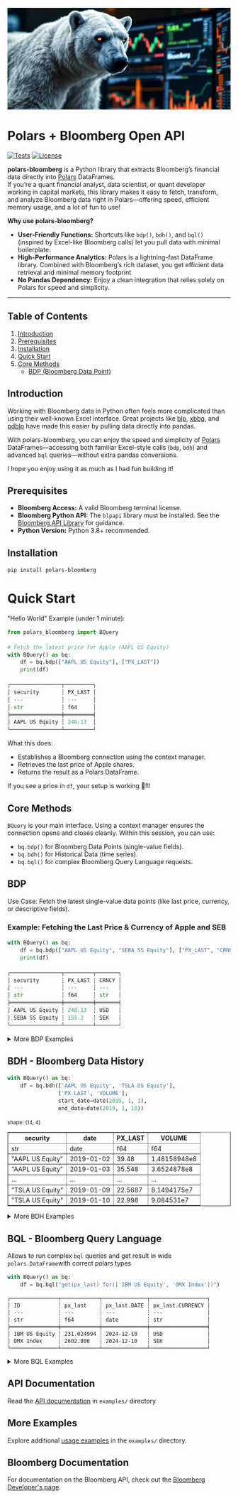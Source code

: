 ![Polars Bloomberg Logo](https://raw.githubusercontent.com/MarekOzana/polars-bloomberg/main/assets/polars-bloomberg-logo.jpg)

# Polars + Bloomberg Open API
[![Tests](https://github.com/MarekOzana/polars-bloomberg/actions/workflows/python-package.yml/badge.svg)](https://github.com/MarekOzana/polars-bloomberg/actions/workflows/python-package.yml)
[![License](https://img.shields.io/badge/license-Apache%202.0-blue.svg)](LICENSE)

**polars-bloomberg** is a Python library that extracts Bloomberg’s financial data directly into [Polars](https://www.pola.rs/) DataFrames.   
If you’re a quant financial analyst, data scientist, or quant developer working in capital markets, this library makes it easy to fetch, transform, and analyze Bloomberg data right in Polars—offering speed, efficient memory usage, and a lot of fun to use!

**Why use polars-bloomberg?**

- **User-Friendly Functions:** Shortcuts like `bdp()`, `bdh()`, and `bql()` (inspired by Excel-like Bloomberg calls) let you pull data with minimal boilerplate.
- **High-Performance Analytics:** Polars is a lightning-fast DataFrame library. Combined with Bloomberg’s rich dataset, you get efficient data retrieval and minimal memory footprint
- **No Pandas Dependency:** Enjoy a clean integration that relies solely on Polars for speed and simplicity.

---

## Table of Contents

1. [Introduction](#introduction)
2. [Prerequisites](#prerequisites)
3. [Installation](#installation)
4. [Quick Start](#quick-start)
5. [Core Methods](#core-methods)
    - [BDP (Bloomberg Data Point)](#bdp)

## Introduction
Working with Bloomberg data in Python often feels more complicated than using their well-known Excel interface.
Great projects like [blp](https://github.com/matthewgilbert/blp), [xbbg](https://github.com/alpha-xone/xbbg), and [pdblp](https://github.com/matthewgilbert/pdblp) have made this easier by pulling data directly into pandas. 

With polars-bloomberg, you can enjoy the speed and simplicity of [Polars](https://www.pola.rs/) DataFrames—accessing both familiar Excel-style calls (`bdp`, `bdh`) and advanced `bql` queries—without extra pandas conversions. 

I hope you enjoy using it as much as I had fun building it!


## Prerequisites

- **Bloomberg Access:** A valid Bloomberg terminal license.
- **Bloomberg Python API:** The `blpapi` library must be installed. See the [Bloomberg API Library](https://www.bloomberg.com/professional/support/api-library/) for guidance.
- **Python Version:** Python 3.8+ recommended.

## Installation

```bash
pip install polars-bloomberg
```

# Quick Start
"Hello World" Example (under 1 minute):
```python
from polars_bloomberg import BQuery

# Fetch the latest price for Apple (AAPL US Equity)
with BQuery() as bq:
    df = bq.bdp(["AAPL US Equity"], ["PX_LAST"])
    print(df)

┌────────────────┬─────────┐
│ security       ┆ PX_LAST │
│ ---            ┆ ---     │
│ str            ┆ f64     │
╞════════════════╪═════════╡
│ AAPL US Equity ┆ 248.13  │
└────────────────┴─────────┘
```
What this does:
- Establishes a Bloomberg connection using the context manager.
- Retrieves the last price of Apple shares.
- Returns the result as a Polars DataFrame.

If you see a price in `df`, your setup is working 🤩!!!

## Core Methods
`BQuery` is your main interface. Using a context manager ensures the connection opens and closes cleanly. Within this session, you can use:
- `bq.bdp()` for Bloomberg Data Points (single-value fields).
- `bq.bdh()` for Historical Data (time series).
- `bq.bql()` for complex Bloomberg Query Language requests.

## BDP
Use Case: Fetch the latest single-value data points (like last price, currency, or descriptive fields).

### Example: Fetching the Last Price & Currency of Apple and SEB
```python
with BQuery() as bq:
    df = bq.bdp(["AAPL US Equity", "SEBA SS Equity"], ["PX_LAST", "CRNCY"])
    print(df)

┌────────────────┬─────────┬───────┐
│ security       ┆ PX_LAST ┆ CRNCY │
│ ---            ┆ ---     ┆ ---   │
│ str            ┆ f64     ┆ str   │
╞════════════════╪═════════╪═══════╡
│ AAPL US Equity ┆ 248.13  ┆ USD   │
│ SEBA SS Equity ┆ 155.2   ┆ SEK   │
└────────────────┴─────────┴───────┘
```

<details><summary>More BDP Examples</summary>

### BDP with different column types

`polars-bloomberg` correctly infers column type as shown in this example:

```python
with BQuery() as bq:
    df = bq.bdp(["XS2930103580 Corp", "USX60003AC87 Corp"],
                ["SECURITY_DES", "YAS_ZSPREAD", "CRNCY", "NXT_CALL_DT"])

┌───────────────────┬────────────────┬─────────────┬───────┬─────────────┐
│ security          ┆ SECURITY_DES   ┆ YAS_ZSPREAD ┆ CRNCY ┆ NXT_CALL_DT │
│ ---               ┆ ---            ┆ ---         ┆ ---   ┆ ---         │
│ str               ┆ str            ┆ f64         ┆ str   ┆ date        │
╞═══════════════════╪════════════════╪═════════════╪═══════╪═════════════╡
│ XS2930103580 Corp ┆ SEB 6 3/4 PERP ┆ 304.676112  ┆ USD   ┆ 2031-11-04  │
│ USX60003AC87 Corp ┆ NDAFH 6.3 PERP ┆ 292.477506  ┆ USD   ┆ 2031-09-25  │
└───────────────────┴────────────────┴─────────────┴───────┴─────────────┘
```

### BDP with overrides
User can submit list of tuples with overrides
```python
with BQuery() as bq:
    df = bq.bdp(
        ["IBM US Equity"],
        ["PX_LAST", "CRNCY_ADJ_PX_LAST"],
        overrides=[("EQY_FUND_CRNCY", "SEK")],
    )

┌───────────────┬─────────┬───────────────────┐
│ security      ┆ PX_LAST ┆ CRNCY_ADJ_PX_LAST │
│ ---           ┆ ---     ┆ ---               │
│ str           ┆ f64     ┆ f64               │
╞═══════════════╪═════════╪═══════════════════╡
│ IBM US Equity ┆ 230.82  ┆ 2535.174          │
└───────────────┴─────────┴───────────────────┘
```

### BDP with date overrides
Overrides for dates has to be in format YYYYMMDD
```python
with BQuery() as bq:
    df = bq.bdp(["USX60003AC87 Corp"], ["SETTLE_DT"],
                overrides=[("USER_LOCAL_TRADE_DATE", "20241014")])

┌───────────────────┬────────────┐
│ security          ┆ SETTLE_DT  │
│ ---               ┆ ---        │
│ str               ┆ date       │
╞═══════════════════╪════════════╡
│ USX60003AC87 Corp ┆ 2024-10-15 │
└───────────────────┴────────────┘
```

```python
with BQuery() as bq:
    df = bq.bdp(['USDSEK Curncy', 'SEKCZK Curncy'], 
                ['SETTLE_DT', 'PX_LAST'], 
                overrides=[('REFERENCE_DATE', '20200715')]
               )

┌───────────────┬────────────┬─────────┐
│ security      ┆ SETTLE_DT  ┆ PX_LAST │
│ ---           ┆ ---        ┆ ---     │
│ str           ┆ date       ┆ f64     │
╞═══════════════╪════════════╪═════════╡
│ USDSEK Curncy ┆ 2020-07-17 ┆ 10.9778 │
│ SEKCZK Curncy ┆ 2020-07-17 ┆ 2.1698  │
└───────────────┴────────────┴─────────┘
```

</details>

## BDH - Bloomberg Data History
```python
with BQuery() as bq:
    df = bq.bdh(['AAPL US Equity', 'TSLA US Equity'], 
                ['PX_LAST', 'VOLUME'], 
                start_date=date(2019, 1, 1), 
                end_date=date(2019, 1, 10))
```
<div>
<small>shape: (14, 4)</small><table border="1" class="dataframe"><thead><tr><th>security</th><th>date</th><th>PX_LAST</th><th>VOLUME</th></tr><tr><td>str</td><td>date</td><td>f64</td><td>f64</td></tr></thead><tbody><tr><td>&quot;AAPL US Equity&quot;</td><td>2019-01-02</td><td>39.48</td><td>1.48158948e8</td></tr><tr><td>&quot;AAPL US Equity&quot;</td><td>2019-01-03</td><td>35.548</td><td>3.6524878e8</td></tr><tr><td>&hellip;</td><td>&hellip;</td><td>&hellip;</td><td>&hellip;</td></tr><tr><td>&quot;TSLA US Equity&quot;</td><td>2019-01-09</td><td>22.5687</td><td>8.1494175e7</td></tr><tr><td>&quot;TSLA US Equity&quot;</td><td>2019-01-10</td><td>22.998</td><td>9.084531e7</td></tr></tbody></table></div>

<details><summary>More BDH Examples</summary>

### BDH with options - periodicitySelection: Monthly
```python
with BQuery() as bq:
    df = bq.bdh(['AAPL US Equity'], 
                ['PX_LAST'], 
                start_date=date(2019, 1, 1), 
                end_date=date(2019, 3, 29),
                options={"periodicitySelection": "MONTHLY"})
```
<div>
<small>shape: (3, 3)</small><table border="1" class="dataframe"><thead><tr><th>security</th><th>date</th><th>PX_LAST</th></tr><tr><td>str</td><td>date</td><td>f64</td></tr></thead><tbody><tr><td>&quot;AAPL US Equity&quot;</td><td>2019-01-31</td><td>41.61</td></tr><tr><td>&quot;AAPL US Equity&quot;</td><td>2019-02-28</td><td>43.288</td></tr><tr><td>&quot;AAPL US Equity&quot;</td><td>2019-03-29</td><td>47.488</td></tr></tbody></table>
</div>

</details>


## BQL - Bloomberg Query Language
Allows to run complex `bql` queries and get result in wide `polars.DataFrame`with correct polars types

```python
with BQuery() as bq:
    df = bq.bql("get(px_last) for(['IBM US Equity', 'OMX Index'])")
```
```plaintext
┌───────────────┬────────────┬──────────────┬──────────────────┐
│ ID            ┆ px_last    ┆ px_last.DATE ┆ px_last.CURRENCY │
│ ---           ┆ ---        ┆ ---          ┆ ---              │
│ str           ┆ f64        ┆ date         ┆ str              │
╞═══════════════╪════════════╪══════════════╪══════════════════╡
│ IBM US Equity ┆ 231.024994 ┆ 2024-12-10   ┆ USD              │
│ OMX Index     ┆ 2602.806   ┆ 2024-12-10   ┆ SEK              │
└───────────────┴────────────┴──────────────┴──────────────────┘
```

<details><summary>More BQL Examples</summary>
    
### Actual and Forward EPS Estimates
```python
df = bq.bql("""
    let(#eps=is_eps(fa_period_type='A',
                    fa_period_offset=range(-4,2));)
    get(#eps)
    for(['IBM US Equity'])
""")
```
<div>
<small>shape: (7, 6)</small><table border="1" class="dataframe"><thead><tr><th>ID</th><th>#eps</th><th>#eps.REVISION_DATE</th><th>#eps.AS_OF_DATE</th><th>#eps.PERIOD_END_DATE</th><th>#eps.CURRENCY</th></tr><tr><td>str</td><td>f64</td><td>date</td><td>date</td><td>date</td><td>str</td></tr></thead><tbody>
<tr><td>&quot;IBM US Equity&quot;</td><td>10.63</td><td>2022-02-22</td><td>2024-12-07</td><td>2019-12-31</td><td>&quot;USD&quot;</td></tr>
<tr><td>&quot;IBM US Equity&quot;</td><td>6.28</td><td>2023-02-28</td><td>2024-12-07</td><td>2020-12-31</td><td>&quot;USD&quot;</td></tr>
<tr><td>&hellip;</td><td>&hellip;</td><td>&hellip;</td><td>&hellip;</td><td>&hellip;</td><td>&hellip;</td></tr>
<tr><td>&quot;IBM US Equity&quot;</td><td>9.236</td><td>2024-12-07</td><td>2024-12-07</td><td>2025-12-31</td><td>&quot;USD&quot;</td></tr>
</tbody></table>
</div>

### ZSpread vs Duration on bonds from SRCH
```python
query="""
let(#dur=duration(duration_type=MODIFIED); 
    #zsprd=spread(spread_type=Z);) 
get(name(), #dur, #zsprd) 
for(filter(screenresults(type=SRCH, screen_name='@COCO'), 
           ticker in ['SEB', 'SHBASS']))
"""

with BQuery() as bq:
    df = bq.bql(query)
```
```plaintext
shape: (6, 6)
┌───────────────┬─────────────────┬──────────┬────────────┬────────────┬─────────────┐
│ ID            ┆ name()          ┆ #dur     ┆ #dur.DATE  ┆ #zsprd     ┆ #zsprd.DATE │
│ ---           ┆ ---             ┆ ---      ┆ ---        ┆ ---        ┆ ---         │
│ str           ┆ str             ┆ f64      ┆ date       ┆ f64        ┆ date        │
╞═══════════════╪═════════════════╪══════════╪════════════╪════════════╪═════════════╡
│ BW924993 Corp ┆ SEB 6 ⅞ PERP    ┆ 2.244382 ┆ 2024-12-10 ┆ 229.930933 ┆ 2024-12-10  │
│ ZO703956 Corp ┆ SHBASS 4 ¾ PERP ┆ 4.958582 ┆ 2024-12-10 ┆ 269.963777 ┆ 2024-12-10  │
│ ZO703315 Corp ┆ SHBASS 4 ⅜ PERP ┆ 1.968658 ┆ 2024-12-10 ┆ 232.839648 ┆ 2024-12-10  │
│ YU819930 Corp ┆ SEB 6 ¾ PERP    ┆ 5.388785 ┆ 2024-12-10 ┆ 324.70196  ┆ 2024-12-10  │
│ ZQ349286 Corp ┆ SEB 5 ⅛ PERP    ┆ 0.409083 ┆ 2024-12-10 ┆ 165.405465 ┆ 2024-12-10  │
│ YV402592 Corp ┆ SEB Float PERP  ┆ 0.22527  ┆ 2024-12-10 ┆ 248.756    ┆ 2024-12-10  │
└───────────────┴─────────────────┴──────────┴────────────┴────────────┴─────────────┘
```

### Average issuer OAS spread per maturity bucket
```python
query = """
let( 
    #bins = bins(maturity_years,
                 [3,9,18,30],
                 ['(1) 0-3','(2) 3-9','(3) 9-18','(4) 18-30','(5) 30+']);
    #average_spread = avg(group(spread(st=oas),#bins));
)
get(#average_spread)
for(filter(bonds('NVDA US Equity', issuedby = 'ENTITY'),
           maturity_years != NA))
"""

with BQuery() as bq:
    df = bq.bql(query)
```
```plaintext
┌───────────┬─────────────────┬──────────────────────┬──────────────────────┬──────────────────────┐
│ ID        ┆ #average_spread ┆ #average_spread.DATE ┆ #average_spread.ORIG ┆ #average_spread.#BIN │
│ ---       ┆ ---             ┆ ---                  ┆ _IDS                 ┆ S                    │
│ str       ┆ f64             ┆ date                 ┆ ---                  ┆ ---                  │
│           ┆                 ┆                      ┆ str                  ┆ str                  │
╞═══════════╪═════════════════╪══════════════════════╪══════════════════════╪══════════════════════╡
│ (1) 0-3   ┆ 30.638311       ┆ 2024-12-10           ┆ QZ552396 Corp        ┆ (1) 0-3              │
│ (2) 3-9   ┆ 59.772151       ┆ 2024-12-10           ┆ null                 ┆ (2) 3-9              │
│ (3) 9-18  ┆ 106.722341      ┆ 2024-12-10           ┆ BH393780 Corp        ┆ (3) 9-18             │
│ (4) 18-30 ┆ 129.945414      ┆ 2024-12-10           ┆ BH393781 Corp        ┆ (4) 18-30            │
│ (5) 30+   ┆ 151.318634      ┆ 2024-12-10           ┆ BH393782 Corp        ┆ (5) 30+              │
└───────────┴─────────────────┴──────────────────────┴──────────────────────┴──────────────────────┘

```

### Technical Analysis: stocks with 20d EMA > 200d EMA and RSI > 70
```python
with BQuery() as bq:
    df = bq.bql(
        """
        let(#ema20=emavg(period=20); 
            #ema200=emavg(period=200); 
            #rsi=rsi(close=px_last());)
        get(name(), #ema20, #ema200, #rsi)
        for(filter(members('OMX Index'), 
                    and(#ema20 > #ema200, #rsi > 70)))
        with(fill=PREV)
        """
    )
```
<div>
<small>shape: (2, 10)</small><table border="1" class="dataframe"><thead><tr><th>ID</th><th>name()</th><th>#ema20</th><th>#ema20.DATE</th><th>#ema20.CURRENCY</th><th>#ema200</th><th>#ema200.DATE</th><th>#ema200.CURRENCY</th><th>#rsi</th><th>#rsi.DATE</th></tr><tr><td>str</td><td>str</td><td>f64</td><td>date</td><td>str</td><td>f64</td><td>date</td><td>str</td><td>f64</td><td>date</td></tr></thead><tbody><tr><td>&quot;SKFB SS Equity&quot;</td><td>&quot;SKF AB&quot;</td><td>210.185019</td><td>2024-12-08</td><td>&quot;SEK&quot;</td><td>204.16756</td><td>2024-12-08</td><td>&quot;SEK&quot;</td><td>72.255568</td><td>2024-12-08</td></tr><tr><td>&quot;ABB SS Equity&quot;</td><td>&quot;ABB Ltd&quot;</td><td>623.496942</td><td>2024-12-08</td><td>&quot;SEK&quot;</td><td>561.902577</td><td>2024-12-08</td><td>&quot;SEK&quot;</td><td>72.144556</td><td>2024-12-08</td></tr></tbody></table></div>

### Swedish USD AT1 Bonds with Bid Axis
```python
query="""
let(#ax=axes();)
get(ticker, cpn(), nxt_call_dt(), #ax)
for(filter(bondsuniv(ACTIVE), 
    crncy()=='USD' and 
    basel_iii_designation() == 'Additional Tier 1' and 
    country_iso() == 'SE' and 
    is_axed('Bid') == True))
"""
with BQuery() as bq:
    df = bq.bql(query)
```
<div>
<small>shape: (8, 11)</small><table border="1" class="dataframe"><thead><tr><th>ID</th><th>ticker</th><th>cpn()</th><th>cpn().MULTIPLIER</th><th>cpn().CPN_TYP</th><th>nxt_call_dt()</th><th>#ax</th><th>#ax.ASK_DEPTH</th><th>#ax.BID_DEPTH</th><th>#ax.ASK_TOTAL_SIZE</th><th>#ax.BID_TOTAL_SIZE</th></tr><tr><td>str</td><td>str</td><td>f64</td><td>f64</td><td>str</td><td>date</td><td>str</td><td>i64</td><td>i64</td><td>f64</td><td>f64</td></tr></thead><tbody><tr><td>&quot;YU819930 Corp&quot;</td><td>&quot;SEB&quot;</td><td>6.75</td><td>1.0</td><td>&quot;VARIABLE&quot;</td><td>2031-11-04</td><td>&quot;Y&quot;</td><td>1</td><td>1</td><td>5e6</td><td>1.8e6</td></tr><tr><td>&quot;ZQ349286 Corp&quot;</td><td>&quot;SEB&quot;</td><td>5.125</td><td>1.0</td><td>&quot;VARIABLE&quot;</td><td>2025-05-13</td><td>&quot;Y&quot;</td><td>3</td><td>9</td><td>6.7e6</td><td>5e7</td></tr><tr><td>&quot;ZF859199 Corp&quot;</td><td>&quot;SWEDA&quot;</td><td>7.75</td><td>1.0</td><td>&quot;VARIABLE&quot;</td><td>2030-03-17</td><td>&quot;Y&quot;</td><td>1</td><td>2</td><td>5e6</td><td>7e6</td></tr><tr><td>&quot;BW924993 Corp&quot;</td><td>&quot;SEB&quot;</td><td>6.875</td><td>1.0</td><td>&quot;VARIABLE&quot;</td><td>2027-06-30</td><td>&quot;Y&quot;</td><td>2</td><td>3</td><td>8.2e6</td><td>1.1e7</td></tr><tr><td>&quot;ZL122341 Corp&quot;</td><td>&quot;SWEDA&quot;</td><td>7.625</td><td>1.0</td><td>&quot;VARIABLE&quot;</td><td>2028-03-17</td><td>&quot;Y&quot;</td><td>1</td><td>6</td><td>2.6e6</td><td>2.34e7</td></tr><tr><td>&quot;ZO703956 Corp&quot;</td><td>&quot;SHBASS&quot;</td><td>4.75</td><td>1.0</td><td>&quot;VARIABLE&quot;</td><td>2031-03-01</td><td>&quot;Y&quot;</td><td>1</td><td>2</td><td>3.2e6</td><td>6e6</td></tr><tr><td>&quot;BR069680 Corp&quot;</td><td>&quot;SWEDA&quot;</td><td>4.0</td><td>1.0</td><td>&quot;VARIABLE&quot;</td><td>2029-03-17</td><td>&quot;Y&quot;</td><td>null</td><td>1</td><td>null</td><td>3e6</td></tr><tr><td>&quot;ZO703315 Corp&quot;</td><td>&quot;SHBASS&quot;</td><td>4.375</td><td>1.0</td><td>&quot;VARIABLE&quot;</td><td>2027-03-01</td><td>&quot;Y&quot;</td><td>1</td><td>3</td><td>3e6</td><td>7.4e6</td></tr></tbody></table>
</div>

### Bond universe from Equity Ticker
```python
query="""
let(#rank=normalized_payment_rank();
    #oas=spread(st=oas);
    #nxt_call=nxt_call_dt();
    )
get(name(), #rank, #nxt_call, #oas)
for(filter(bonds('GTN US Equity'), series() == '144A'))
"""
with BQuery() as bq:
    df = bq.bql(query)
```

```plaintext
┌───────────────┬───────────────────┬──────────────────┬────────────┬─────────────┬────────────┐
│ ID            ┆ name()            ┆ #rank            ┆ #nxt_call  ┆ #oas        ┆ #oas.DATE  │
│ ---           ┆ ---               ┆ ---              ┆ ---        ┆ ---         ┆ ---        │
│ str           ┆ str               ┆ str              ┆ date       ┆ f64         ┆ date       │
╞═══════════════╪═══════════════════╪══════════════════╪════════════╪═════════════╪════════════╡
│ YX231113 Corp ┆ GTN 10 ½ 07/15/29 ┆ 1st Lien Secured ┆ 2026-07-15 ┆ 615.798149  ┆ 2024-12-10 │
│ BS116983 Corp ┆ GTN 5 ⅜ 11/15/31  ┆ Sr Unsecured     ┆ 2026-11-15 ┆ 1144.393892 ┆ 2024-12-10 │
│ AV438089 Corp ┆ GTN 7 05/15/27    ┆ Sr Unsecured     ┆ 2024-12-17 ┆ 389.022271  ┆ 2024-12-10 │
│ ZO860846 Corp ┆ GTN 4 ¾ 10/15/30  ┆ Sr Unsecured     ┆ 2025-10-15 ┆ 1184.969597 ┆ 2024-12-10 │
│ LW375188 Corp ┆ GTN 5 ⅞ 07/15/26  ┆ Sr Unsecured     ┆ 2025-01-06 ┆ 185.544312  ┆ 2024-12-10 │
└───────────────┴───────────────────┴──────────────────┴────────────┴─────────────┴────────────┘
```

### Weekly (total) Returns
```python
query="""
let(#rng = range(-3M, 0D);
    #rets = return_series(calc_interval=#rng,per=W);
    )
get(#rets)
for(filter(bonds('GTN US Equity'), series() == '144A'))
"""
with BQuery() as bq:
    df = bq.bql(query)
```
```plaintext
shape: (20, 3)
┌───────────────┬───────────┬────────────┐
│ ID            ┆ #rets     ┆ #rets.DATE │
│ ---           ┆ ---       ┆ ---        │
│ str           ┆ f64       ┆ date       │
╞═══════════════╪═══════════╪════════════╡
│ YX231113 Corp ┆ null      ┆ 2024-11-19 │
│ YX231113 Corp ┆ 0.005028  ┆ 2024-11-26 │
│ YX231113 Corp ┆ 0.000326  ┆ 2024-12-03 │
│ YX231113 Corp ┆ 0.000414  ┆ 2024-12-10 │
│ BS116983 Corp ┆ null      ┆ 2024-11-19 │
│ …             ┆ …         ┆ …          │
│ ZO860846 Corp ┆ -0.010198 ┆ 2024-12-10 │
│ LW375188 Corp ┆ null      ┆ 2024-11-19 │
│ LW375188 Corp ┆ -0.000997 ┆ 2024-11-26 │
│ LW375188 Corp ┆ 0.001294  ┆ 2024-12-03 │
│ LW375188 Corp ┆ 0.0011    ┆ 2024-12-10 │
└───────────────┴───────────┴────────────┘
```

</details>

## API Documentation
Read the [API documentation](examples/API-docs.md) in `examples/` directory

## More Examples
Explore additional [usage examples](examples/Examples-1.ipynb) in the `examples/` directory.

## Bloomberg Documentation

For documentation on the Bloomberg API, check out the [Bloomberg Developer's page](https://developer.bloomberg.com/).




